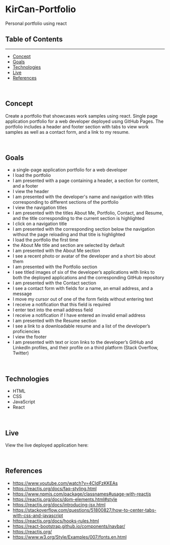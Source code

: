 # KirCan-Portfolio
Personal portfolio using react

## Table of Contents

---

- [Concept](#concept)
- [Goals](#goals)
- [Technologies](#technologies)
- [Live](#live)
- [References](#references)

&nbsp;

## Concept

Create a portfolio that showcases work samples using react. Single page application portfolio for a web developer deployed using GitHub Pages.  The portfolio includes a header and footer section with tabs to view work samples as well as a contact form, and a link to my resume. 

&nbsp;

## Goals

- a single-page application portfolio for a web developer
- I load the portfolio
- I am presented with a page containing a header, a section for content, and a footer
- I view the header
- I am presented with the developer's name and navigation with titles corresponding to different sections of the portfolio
- I view the navigation titles
- I am presented with the titles About Me, Portfolio, Contact, and Resume, and the title corresponding to the current section is highlighted
- I click on a navigation title
- I am presented with the corresponding section below the navigation without the page reloading and that title is highlighted
- I load the portfolio the first time
- the About Me title and section are selected by default
- I am presented with the About Me section
- I see a recent photo or avatar of the developer and a short bio about them
- I am presented with the Portfolio section
- I see titled images of six of the developer’s applications with links to both the deployed applications and the corresponding GitHub repository
- I am presented with the Contact section
- I see a contact form with fields for a name, an email address, and a message
- I move my cursor out of one of the form fields without entering text
- I receive a notification that this field is required
- I enter text into the email address field
- I receive a notification if I have entered an invalid email address
- I am presented with the Resume section
- I see a link to a downloadable resume and a list of the developer’s proficiencies
- I view the footer
- I am presented with text or icon links to the developer’s GitHub and LinkedIn profiles, and their profile on a third platform (Stack Overflow, Twitter)

&nbsp;

## Technologies

- HTML
- CSS
- JavaScript
- React

&nbsp;

## Live

View the live deployed application here: 

&nbsp;

## References

- https://www.youtube.com/watch?v=4CIdFzKKEAs
- https://reactjs.org/docs/faq-styling.html
- https://www.npmjs.com/package/classnames#usage-with-reactjs
- https://reactjs.org/docs/dom-elements.html#style
- https://reactjs.org/docs/introducing-jsx.html
- https://stackoverflow.com/questions/51800827/how-to-center-tabs-with-css-and-javascript
- https://reactjs.org/docs/hooks-rules.html
- https://react-bootstrap.github.io/components/navbar/
- https://reactjs.org/
- https://www.w3.org/Style/Examples/007/fonts.en.html